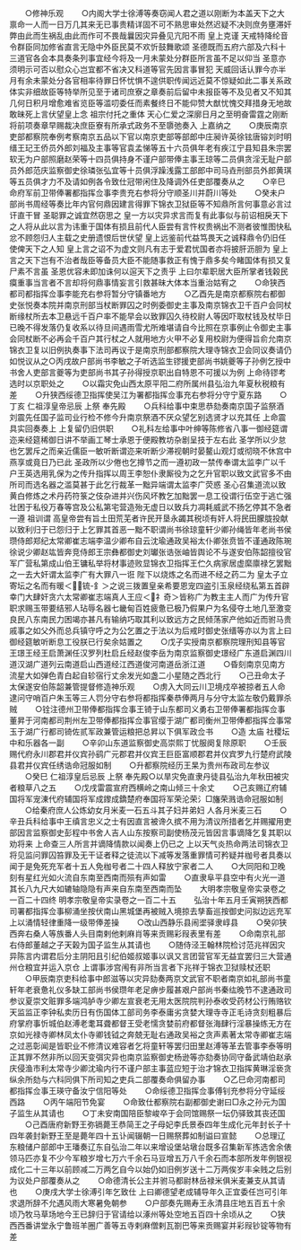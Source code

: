 <!-- { "loadSidebar": true } -->
　　○修神乐观
　　○内阁大学士徐溥等奏窃闻人君之道以刚断为本盖天下之大禀命一人而一日万几其来无已事贵精详固不可不熟思审处然迟疑不决则庶务壅滞奸弊由此而生祸乱由此而作可不畏哉曩因灾异叠见亢阳不雨  皇上克谨  天戒特降纶音令群臣同加修省直言无隐中外臣民莫不欢忻鼓舞歌颂  圣德既而五府六部及六科十三道官各会本具奏条列事宜经今将及一月未蒙处分群臣所言虽不足以仰当  圣意亦须明示可否以慰众心岂宜都不省决又科道等官先因言事冒犯  天威回话认罪今亦半月有余未蒙处分各官相率待罪日怀忧惧不遑供职传闻远近莫不惊疑如此二事关系政体实非细故臣等特举所见至于诸司庶寮之章奏前后留中未报臣等不及见者又不知其几何日积月增愈难省览臣等滥叨委任而素餐终日不能仰赞大猷忧愧交拜措身无地故敢昧死上言伏望皇上念  祖宗付托之重体  天心仁爱之深廓日月之至明奋雷霆之刚断将前项奏章早赐裁决庶臣寮有所承式政务不至隳弛奏入  上嘉纳之
　　○庚辰南京吏部都察院奉例考察南京五品以下官以南京吏部等部郎中庄昶许英徐铉唐镕刘时明缙王玘王侨员外郎刘福及主事等官袁孟悌等五十六员俱年老有疾江宁县知县朱宗罢软无为户部照磨赵荣等十四员俱持身不谨户部带俸主事王琼等二员俱贪淫无耻户部员外郎范庆监察御史徐璘张弘宜等十员俱浮躁浅露工部郎中司马垚刑部员外郎黄琪等五员俱才力不及请如例各令致仕冠带闲住及降调外任吏部覆奏从之
　　○辛巳命府军前卫带俸署都指挥佥事李贵充右参将分守顺圣川并蔚川等处
　　○癸未户部尚书周经等奏比年内官何鼎因建言得罪下锦衣卫狱臣等不知鼎所言何事意必言过讦直干冒  圣聪罪之诚宜然窃思之  皇一方以灾异求言而复有此事似与前诏相戾天下之人将从此以言为讳重于国体有损且前代人臣尝有言忤权贵祸出不测者彼惟图快私忿不顾怨归人主载之史册遗恨后世伏望  皇上远鉴前代益笃畏天之诚释鼎令仍旧任使俾天下之人知  皇上言之诏不为虚文则凡有志于爱君忧国者亦将披肝沥胆为  皇上言之天下岂有不治者哉臣等备员大臣不能随事救正有愧于鼎多矣今睹国体有损又复尸素不言虽  圣恩优容未即加诛何以逭天下之责乎  上曰尔辈职居大臣所掌者钱榖民瘼重事当言者不言却将何鼎事情妄言引救甚昧大体本当重治姑宥之
　　○命狭西都司都指挥佥事李能充右参将暂分守镇番地方
　　○乙酉先是南京都察院右都御史张悦奏本院并南京刑部当杖断罪囚之时例委御史主事及南京锦衣卫千百户会同杖断缘杖所去本卫悬远千百户率不能早会以致罪囚久待校尉人等因吓取杖钱及杖毕日已晚不得发落仍复收系以待旦间遇雨雪尤所难堪请自今比照在京事例止令御史主事会同杖断不必再会千百户其行杖之人就用地方火甲不必复用校尉为便得旨俞允南京锦衣卫复以旧例执奏事下法司再议于是南京刑部都察院大理寺锦衣卫会同议奏请仍如悦议从之○丙戌故户部尚书李敏之子听选监生镠援吏部尚书姚夔等子孙例乞授中书舍人吏部言夔等为吏部尚书其子孙得授京职出自特恩不可援以为例  上命待镠考选时以京职处之
　　○以霜灾免山西太原平阳二府所属州县弘治九年夏秋税粮有差
　　○升狭西绥德卫指挥使吴江为署都指挥佥事充右参将分守宁夏东路
　　○丁亥  仁祖淳皇帝忌辰  上祭  奉先殿
　　○兵科给事中束思恭劾奏南京国子监祭酒刘震先任国子监司业行检不修今升南京祭酒不厌众望乞别选贤才以充其任  上命震具实回奏奏上  上复留仍旧供职
　　○礼科左给事中叶绅等陈修省八事一御经筵谓迩来经筵稀御日讲不举画工琴士承恩于便殿教坊杂剧呈技于左右此  圣学所以少怠也乞罢斥之而亲近儒臣一敏听断谓迩来听断少滞视朝时晏鳌山观灯或彻晓不休宫中燕享或竟日乃已此  圣政所以少倦也乞撙节之而一遵初政一禁传奉谓太监李广以千户王英选用乳保为之传升指挥以周王李恕仆隶厮役为之乞升官职以致文武官多不由所司而选名器之滥莫甚于此乞行裁革一黜异端谓太监李广荧惑  圣心召集道流以致黄白修炼之术丹药符箓之伎杂进并兴伤风坏教乞加黜罢一息工役谓行伍空于逃亡强壮困于私役万春等宫及公私第宅营造殆无虚日以致兵力凋耗威武不扬乞停其不急者一遵  祖训谓  高皇帝尝有旨土田荒芜者许民开垦永蠲其税顷有奸人将民田朦胧投献以致利归于已怨归于上乞罪其首恶一黜不职谓尚书徐琼童轩少卿孙绳皆年老尚书侯瓒侍郎郑纪太常卿崔志端李温少卿布自云沈瑜通政吴裕太仆卿张贲皆不谨通政陈琬徐说少卿赵竑皆奔竞侍郎王宗彝都御史刘瓛张诰张岫皆舆论不与遂安伯陈韶擅役官军广营私第成山伯王镛私举将材事迹败显锦衣卫指挥王伫久病家居虚縻廪禄乞罢黜之一去大奸谓太监李广有大罪八一诳  陛下以烧炼之名而进不经之药二为  皇太子立寄坛之名而有暖＜锍-釒＞之说三拨置皇亲希要恩宠四盗引玉泉经绕私第五首辟幸门大肆奸贪六太常卿崔志端真人王应＜礻奇＞皆称广为教主主人而广为传升官职求赐玉带要结邪人玷辱名器七畿甸百姓疲惫已极乃假果户为名侵夺土地几至激变良民八东南民力困竭亦甚凡有输纳巧取其利以致远方之民倾荡家产他如近而驸马贵戚事之如父外而总兵镇守呼之为公乞置之于法以为后戒时御史张缙等亦以为言上曰御经筵敏听断息工役朕已行矣余姑置之
　　○戊子实授南京都察院理刑知县等官王璟王经王启萧渊任汉罗列杜启丘经赵俊李岳为南京监察御史璟经广东道启渊四川道汉湖广道列云南道启山西道经江西道俊河南道岳浙江道
　　○昏刻南京见南方流星大如弹色青白起自轸宿行丈余发光如盏二小星随之西北行
　　○己丑命太子太保遂安伯陈韶兼管提督修造神乐观
　　○虏入大同云川卫境戍卒被掠者五人命逮问守哨百户朱玉等三人罚分守右参将都指挥秦恭俸两月与分守太监左敬仍戴罪杀贼
　　○铨注德州卫带俸都指挥佥事王锜于山东都司义勇右卫带俸署都指挥佥事董昇于河南都司荆州左卫带俸都指挥佥事官缨于湖广都司衡州卫带俸都指挥佥事常玉于湖广行都司锜佐贰军政兼管运粮把总昇以下俱军政佥书
　　○造  太庙  社稷坛中和乐器各一副
　　○辛卯山东道监察御史高崇熙丁忧服阕复除原职
　　○壬辰赐代府永川郡君并仪宾孙鹞广元郡君并仪宾王巨臣富顺郡君并仪宾罗九行楚府武陵县君并仪宾任绣诰命冠服如制
　　○升都察院经历王杲为贵州布政司左参议
　　○癸巳  仁祖淳皇后忌辰  上祭  奉先殿○以旱灾免直隶丹徒县弘治九年秋田被灾者粮草八之五
　　○戊戌雷震宣府西横岭之南山倾三十余丈
　　○己亥赐辽府辅国将军宠涷代府辅国将军成鑗成鐈楚府奉国将军荣沦荣氵□旛荣溅诰命冠服如制
　　○给秦府庶人公炼幼女月米麦一石五斗其子妇并弟妇  人各月米麦三石
　　○辛丑兵科给事中王缜言忠义之士有因直言被谗久摈不用为清议所措者乞并赐擢用吏部因言监察御史彭程中书舍人吉人山东按察司副使杨茂元皆因言事谪降乞复其职以劝将来  上命查三人所言并谪降情款以闻奏上仍已之  上以天气炎热命两法司锦衣卫将见监问罪囚笞罪及无干证者释之徒流以下减等发落重罪情可矜疑并枷号者具奏以闻于是免死充军者十五人免枷号者二十四人释放宁家者二人
　　○大同阳和卫晚刻有星红光如火流自东南至西南而殒有声如雷
　　○直隶阜平县空中有火光一道其长八九尺大如辘轴隐隐有声来自东南至西南而坠
　　大明孝宗敬皇帝实录卷之一百二十四终
明孝宗敬皇帝实录卷之一百二十五
　　弘治十年五月壬寅朔狭西都司署都指挥佥事柳涌坐按伏南山黑城堡再被贼入境掠去孳畜巡按御史问拟边远充军  上以涌情轻律重降一级带俸差操
　　○改山西静乐县闹埿驿隶崞县
　　○癸卯狭西奔右桑人等族番人头目南剌他剌麻肖等来贡赐彩叚表里有差
　　○命南京礼部右侍郎董越之子天榖为国子监生从其请也
　　○随侍泾王翰林院检讨范兆祥因灾异陈言内谓君后分主阴阳且引纪伯姬叔姬事以讽又言团营官军无益宜罢归三大营通州仓粮宜并运入京仓  上谓事涉宫闱有非所当言者下兆祥于锦衣卫狱赎杖还职
　　○甲辰南京吏科给事中郎滋等以灾异劾奏两京文武官不职者南京如礼部尚书童轩年老衰惫礼仪多缺工部尚书侯瓒年老足痹步履甚艰户部尚书秦纮晚节不逮通政司参议夏崇文赃罪多端鸿胪寺少卿左宣衰老无用太医院院判孙泰收受药材公行贿赂钦天监监正李钟私卖历日有伤国体工部司务李泰庸劣贪婪大理寺寺正毛诗贪刻粗暴后府掌府事忻城伯赵溥老耄耳聋都督王受老懦贪婪前府都督张海肆行淫暴操练无方在京如光禄寺卿林凤太仆寺卿钱钺之奔兢无耻右通政吴裕之贪声素著太常寺卿崔志端之过恶彰闻是皆职业不修清议难容者乞将童轩等罢归田里赵溥等革去管事李泰等明正其罪不然非所以回天变弭灾异也南京监察御史杨逊等亦劾奏协同守备武靖伯赵承庆侵渔市利太常寺少卿沈瑜内行不谨户部主事蓝应短于治才锦衣卫指挥黄琳淫亵贪纵余所劾与六科同俱下所司知之吏兵二部覆奏命俱留办事
　　○乙巳命河南都司都指挥佥事王瑛守备汝宁信阳等处
　　○命绥德卫指挥佥事傅钊充参将分守延绥西路
　　○丙午端阳节免宴
　　○命致仕都察院右副都御史谢曰□永之孙元为国子监生从其请也
　　○丁未安南国陪臣黎峻卒于会同馆赐祭一坛仍驿致其丧还国
　　○己酉唐府新野王弥镉薨王恭简王之子母妃李氏景泰四年生成化元年封长子十四年袭封新野王至是薨年四十五讣闻辍朝一日赐祭葬如制谥曰宣懿
　　○总理辽东粮储户部郎中王璠奏辽东自弘治二年以来增设堡站墩台既多召集新军拣选舍余俵领马匹亦复不少今军粮岁增七万六千余石马豆增五万八千余石而本部所发年例银视成化二十三年以前顾减二万两乞自今以始仍如旧例岁送十二万两俟岁丰籴贱之后别为议处户部覆奏从之
　　○命德清长公主并驸马都尉林岳禄米俱米麦兼支从其请也
　　○庚戌大学士徐溥引年乞致仕  上曰卿德望老成辅导年久正宜委任岂可引年求退所辞不允遇风雨大寒暑免朝参
　　○户部奏先赐寿王永清县庄地五百五十余顷乃牧马草场地今王已辞归于官请给以涿州等处空地五百四十余顷从之
　　○狭西西番讲堂永宁鲁班羊圈广善等五寺剌麻僧剌瓦劄巴等来贡赐宴并彩叚钞锭等物有差
